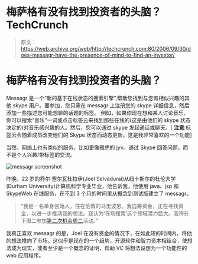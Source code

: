# 梅萨格有没有找到投资者的头脑？TechCrunch

> 原文：<https://web.archive.org/web/http://techcrunch.com:80/2006/09/30/does-messagr-have-the-presence-of-mind-to-find-an-investor/>

# 梅萨格有没有找到投资者的头脑？

Messagr 是一个“新的基于在线状态的搜索引擎”,帮助您找到与您有相似兴趣的其他 skype 用户。要参加，您只需在 messagr 上注册您的 skype 详细信息，然后添加一些描述您可能想聊的话题的标签。
例如，如果你现在想和某人讨论音乐，你可以搜索“音乐”一词或点击标签云来找到那些在线的(这是由他们的 skype 状态决定的)对音乐感兴趣的人。然后，您可以通过 skype 发起通话或聊天。[ **注意**:标签云会随着成员改变他们的 Skype 状态而动态更新，这是我非常喜欢的一个功能]

当然，网络上也有类似的服务，比如更像雅虎的 jyv。通过 Skype 回答问题，而不是个人兴趣/带标签的交流。

![messagr screenshot](img/7bfcdb95a9e539ab6033ece734ec5b40.png "messagr screenshot")

昨晚，22 岁的乔尔·塞尔瓦杜拉伊(Joel Selvadurai)从纽卡斯尔的杜伦大学(Durham University)计算机科学专业毕业，他告诉我，他使用 java、jsp 和 SkypeWeb 在线服务，在不到 3 个月的时间里从概念到测试版建立了 messagr。

> “我是一名单身创始人，住在伦敦的马里波恩。我自筹资金，正在寻找资金，以进一步推动我的想法。我认为‘在场搜索’这个领域潜力巨大。我将在下周二参加[第二次机会周二](https://web.archive.org/web/20130627211503/http://www.secondchancetuesday.com/)活动。”

我真正喜欢 messagr 的是，Joel 在没有资金的情况下，在如此短的时间内，将他的想法推向了市场。这似乎是现在的一个趋势，开源软件和智力资本相结合，使想法成为现实，或者至少是一个概念的证明，帮助 VC 将想法设想为一个功能性的 web 应用程序。